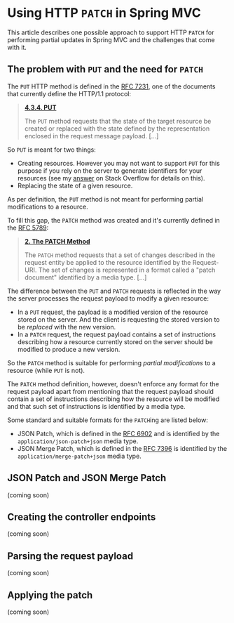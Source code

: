 # Using HTTP `PATCH` in Spring MVC

This article describes one possible approach to support HTTP `PATCH` for performing partial updates in Spring MVC and the challenges that come with it.

## The problem with `PUT` and the need for `PATCH`

The `PUT` HTTP method is defined in the [RFC 7231][rfc7231], one of the documents that currently define the HTTP/1.1 protocol:

>[**4.3.4.  PUT**][put]
>
>The `PUT` method requests that the state of the target resource be created or replaced with the state defined by the representation enclosed in the request message payload. [...]

So `PUT` is meant for two things:

- Creating resources. However you may not want to support `PUT` for this purpose if you rely on the server to generate identifiers for your resources (see my [answer][so.56241060] on Stack Overflow for details on this).
- Replacing the state of a given resource.
 
As per definition, the `PUT` method is not meant for performing partial modifications to a resource.

To fill this gap, the `PATCH` method was created and it's currently defined in the [RFC 5789][rfc5789]:

> [**2. The PATCH Method**][patch]
>
>The `PATCH` method requests that a set of changes described in the request entity be applied to the resource identified by the Request-URI. The set of changes is represented in a format called a "patch document" identified by a media type. [...]

The difference between the `PUT` and `PATCH` requests is reflected in the way the server processes the request payload to modify a given resource:

- In a `PUT` request, the payload is a modified version of the resource stored on the server. And the client is requesting the stored version to be _replaced_ with the new version.
- In a `PATCH` request, the request payload contains a set of instructions describing how a resource currently stored on the server should be modified to produce a new version.

So the `PATCH` method is suitable for performing _partial modifications_ to a resource (while `PUT` is not).

The `PATCH` method definition, however, doesn't enforce any format for the request payload apart from mentioning that the request payload should contain a set of instructions describing how the resource will be modified and that such set of instructions is identified by a media type.

Some standard and suitable formats for the `PATCH`ing are listed below:

- JSON Patch, which is defined in the [RFC 6902][rfc6902] and is identified by the `application/json-patch+json` media type.
- JSON Merge Patch, which is defined in the [RFC 7396][rfc7396] is identified by the `application/merge-patch+json` media type.

## JSON Patch and JSON Merge Patch

(coming soon)

## Creating the controller endpoints

(coming soon)

## Parsing the request payload

(coming soon)

## Applying the patch

(coming soon)


  [put]: https://tools.ietf.org/html/rfc7231#section-4.3.4
  [patch]: https://tools.ietf.org/html/rfc5789#section-2
  [rfc7231]: https://tools.ietf.org/html/rfc7231
  [rfc5789]: https://tools.ietf.org/html/rfc5789
  [rfc6902]: https://tools.ietf.org/html/rfc6902
  [rfc7396]: https://tools.ietf.org/html/rfc7396
  [so.56241060]: https://stackoverflow.com/a/56241060/1426227